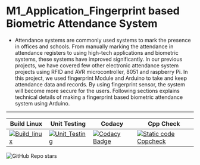 # M1_Application_Fingerprint based Biometric Attendance System

* Attendance systems are commonly used systems to mark the presence in offices and schools. From  manually marking the attendance in attendance registers to using high-tech applications and biometric systems, these systems have improved significantly. In our previous projects, we have covered few other electronic attendance system projects using RFID and AVR microcontroller, 8051 and raspberry Pi. In this project, we used fingerprint Module and Arduino to take and keep attendance data and records. By using fingerprint sensor, the system will become more secure for the users. Following sections explains technical details of making a fingerprint based biometric attendance system using Arduino.

---

| Build Linux                                                                                                                                                                                                | Unit Testing                                                                                                                                                                                                  | Codacy                                                                                                                                                                                                                                                                                 | Cpp Check                                                                                                                                                                                                     |
| ---------------------------------------------------------------------------------------------------------------------------------------------------------------------------------------------------------- | ------------------------------------------------------------------------------------------------------------------------------------------------------------------------------------------------------------- | -------------------------------------------------------------------------------------------------------------------------------------------------------------------------------------------------------------------------------------------------------------------------------------- | ------------------------------------------------------------------------------------------------------------------------------------------------------------------------------------------------------------- |
| [![Build_linux](https://github.com/vino1428/M1_Application_fingerprint-based-biometric-attendance-system/actions/workflows/build_linux.yml/badge.svg)](https://github.com/vino1428/M1_Application_fingerprint-based-biometric-attendance-system/actions/workflows/build_linux.yml) | [![Unit_Testing](https://github.com/vino1428/M1_Application_fingerprint-based-biometric-attendance-system/actions/workflows/unit_testing.yml/badge.svg)](https://github.com/vino1428/M1_Application_fingerprint-based-biometric-attendance-system/actions/workflows/unit_testing.yml) | [![Codacy Badge](https://app.codacy.com/project/badge/Grade/97819b1acaeb4c5fb0b574fc87b92acd)](https://www.codacy.com/gh/vino1428/M1_Application_fingerprint-based-biometric-attendance-system/dashboard?utm_source=github.com&utm_medium=referral&utm_content=samstyle321/M1_App_Billing_System&utm_campaign=Badge_Grade) | [![Static code Cppcheck](https://github.com/vino1428/M1_Application_fingerprint-based-biometric-attendance-system/actions/workflows/cppcheck.yml/badge.svg)](https://github.com/vino1428/M1_Application_fingerprint-based-biometric-attendance-system/actions/workflows/cppcheck.yml) |

![GitHub Repo stars](https://img.shields.io/github/stars/vino1428/M1_Application_figureprint-based-biometric-attendance?style=flat-square)


